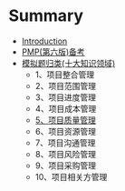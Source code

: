 # Summary

* [Introduction](README.md)
* [PMP\(第六版\)备考](chapter1.md)
* [模拟题归类\(十大知识领域\)](mo-ni-ti-gui-7c7b28-shi-da-zhi-shi-ling-57df29.md)
  * 1、项目整合管理
  * 2、项目范围管理
  * 3、项目进度管理
  * 4、项目成本管理
  * [5、项目质量管理](mo-ni-ti-gui-7c7b28-shi-da-zhi-shi-ling-57df29/53001-xiang-mu-zhi-liang-guan-li.md)
  * 6、项目资源管理
  * 7、项目沟通管理
  * 8、项目风险管理
  * 9、项目采购管理
  * 10、项目相关方管理

